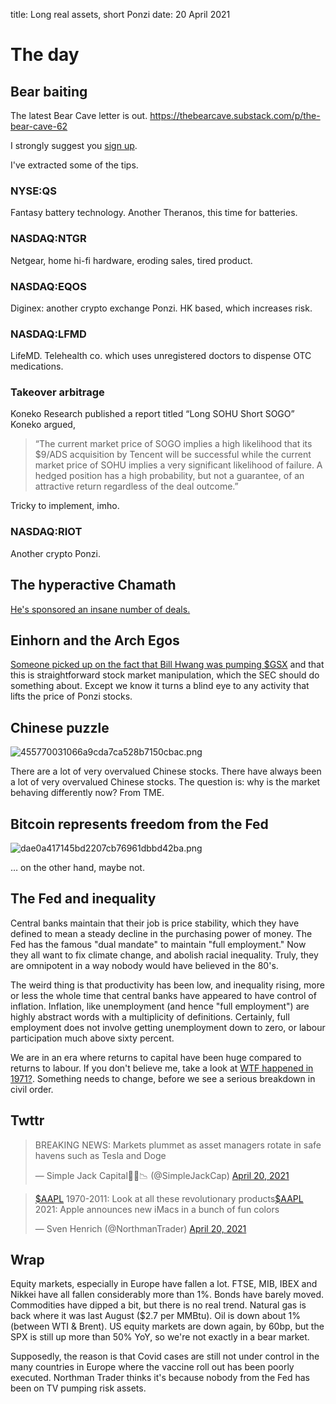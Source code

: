 title: Long real assets, short Ponzi
date: 20 April 2021

# The day

## Bear baiting

The latest Bear Cave letter is out. 
https://thebearcave.substack.com/p/the-bear-cave-62

I strongly suggest you [sign up](https://thebearcave.substack.com/).

I've extracted some of the tips.

### NYSE:QS

Fantasy battery technology. Another Theranos, this time for batteries.

### NASDAQ:NTGR

Netgear, home hi-fi hardware, eroding sales, tired product.

### NASDAQ:EQOS

Diginex: another crypto exchange Ponzi. HK based, which increases risk.

### NASDAQ:LFMD

LifeMD. Telehealth co. which uses unregistered doctors to dispense OTC medications. 

### Takeover arbitrage

Koneko Research published a report titled “Long SOHU Short SOGO” Koneko argued,

> “The current market price of SOGO implies a high likelihood that its $9/ADS acquisition by Tencent will be successful while the current market price of SOHU implies a very significant likelihood of failure. A hedged position has a high probability, but not a guarantee, of an attractive return regardless of the deal outcome.”
    
Tricky to implement, imho.

### NASDAQ:RIOT

Another crypto Ponzi.

## The hyperactive Chamath 

[He's sponsored an insane number of deals.](https://finance.yahoo.com/news/chamath-palihapitiyas-12-spac-pipe-131535048.html)

## Einhorn and the Arch Egos

[Someone picked up on the fact that Bill Hwang was pumping $GSX](https://markets.businessinsider.com/news/stocks/david-einhorn-investor-letter-archegos-gsxtechedu-stock-trading-real-story-2021-4-1030314247) and that this is straightforward stock market manipulation, which the SEC should do something about. Except we know it turns a blind eye to any activity that lifts the price of Ponzi stocks.

## Chinese puzzle

![455770031066a9cda7ca528b7150cbac.png]({attach}455770031066a9cda7ca528b7150cbac.png)

There are a lot of very overvalued Chinese stocks. 
There have always been a lot of very overvalued Chinese stocks. 
The question is: why is the market behaving differently now?
From TME.

## Bitcoin represents freedom from the Fed

![dae0a417145bd2207cb76961dbbd42ba.png]({attach}dae0a417145bd2207cb76961dbbd42ba.png)

… on the other hand, maybe not.

## The Fed and inequality

Central banks maintain that their job is price stability, which they have defined to mean a steady decline in the purchasing power of money.
The Fed has the famous "dual mandate" to maintain "full employment." 
Now they all want to fix climate change, and abolish racial inequality.
Truly, they are omnipotent in a way nobody would have believed in the 80's.

The weird thing is that productivity has been low, and inequality rising, more or less the whole time that central banks have appeared to have control of inflation.
Inflation, like unemployment (and hence "full employment") are highly abstract words with a multiplicity of definitions. 
Certainly, full employment does not involve getting unemployment down to zero, or labour participation much above sixty percent. 

We are in an era where returns to capital have been huge compared to returns to labour. 
If you don't believe me, take a look at [WTF happened in 1971?](https://wtfhappenedin1971.com/).
Something needs to change, before we see a serious breakdown in civil order.

## Twttr


<blockquote class="twitter-tweet"><p lang="en" dir="ltr">BREAKING NEWS: Markets plummet as asset managers rotate in safe havens such as Tesla and Doge</p>&mdash; Simple Jack Capital👨‍🦯📉 (@SimpleJackCap) <a href="https://twitter.com/SimpleJackCap/status/1384521292729118728?ref_src=twsrc%5Etfw">April 20, 2021</a></blockquote> <script async src="https://platform.twitter.com/widgets.js" charset="utf-8"></script> 

<blockquote class="twitter-tweet"><p lang="en" dir="ltr"><a href="https://twitter.com/search?q=%24AAPL&amp;src=ctag&amp;ref_src=twsrc%5Etfw">$AAPL</a> 1970-2011: Look at all these revolutionary products<a href="https://twitter.com/search?q=%24AAPL&amp;src=ctag&amp;ref_src=twsrc%5Etfw">$AAPL</a> 2021: Apple announces new iMacs in a bunch of fun colors</p>&mdash; Sven Henrich (@NorthmanTrader) <a href="https://twitter.com/NorthmanTrader/status/1384566622103515141?ref_src=twsrc%5Etfw">April 20, 2021</a></blockquote> <script async src="https://platform.twitter.com/widgets.js" charset="utf-8"></script> 

## Wrap

Equity markets, especially in Europe have fallen a lot.
FTSE, MIB, IBEX and Nikkei have all fallen considerably more than 1%. 
Bonds have barely moved. 
Commodities have dipped a bit, but there is no real trend. Natural gas is back where it was last August ($2.7 per MMBtu).
Oil is down about 1% (between WTI & Brent).
US equity markets are down again, by 60bp, but the SPX is still up more than 50% YoY, so we're not exactly in a bear market.

Supposedly, the reason is that Covid cases are still not under control in the many countries in Europe where the vaccine roll out has been poorly executed.
Northman Trader thinks it's because nobody from the Fed has been on TV pumping risk assets. 


